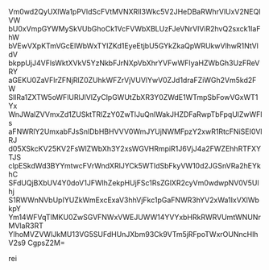 Vm0wd2QyUXlWa1pPVldScFVtMVNXRll3Wkc5V2JHeDBaRWhrVlUxV2NEQlVW
bU0xVmpGYWMySkVUbGhoCk1VcFVWbXBLUzFJeVNrVlViR2hvQ2sxck1IaFhW
bVEwVXpKTmVGcElWbWxTYlZKd1EyeEtjbU5GYkZkaQpWRUkwVlhwR1NtVldV
bkppUjJ4VFlsWktXVkV5YzNkbFJrNXpVbXhrYVFwWFIyaHZWbGh3UzFReVRY
aGEKU0ZaVFlrZFNjRlZ0ZUhkWFZrVjVUVlYwV0ZJd1draFZiWGh2Vm5kd2FW
SllRa1ZXTW5oWFlURlJlVlZyClpGWUtZbXR3Y0ZWdE1WTmpSbFowVGxWT1Yx
WnJWalZVVmxZd1ZUSktTRlZzY0ZwTlJuQnlWakJHZDFaRwpTbFpqUlZwWFls
aFNWRlY2UmxabFJsSnlDbHBHVVV0WmJYUjNWMFpzY2xwR1RtcFNiSEI0VlRJ
d05XSkcKV25KV2FsWlZWbXh3Y2xsWGVHRmpiR1J6VjJ4a2FWZEhhRTFXYTJS
clpESkdWd3BYYmtwcFVrWndXRlJYCk5WTldSbFkyVW10d2JGSnVRa2hEYkhC
SFdUQjBXbUV4Y0doV1JFWlhZekpHUjFSc1RsZGlXR2cyVm0wdwpNV0V5Ulhj
S1RWWnNVbUpIYUZkWmExcExaV3hhVjFkc1pGaFNWR3hYV2xWa1IxVXlWbkpY
Ym14WFVqTlMKU0ZwSGVFNWxVWEJUWW14YVYxbHRkRWRVUmtWNUNrMVlaR3RT
YlhoMVZVWlJkMU13VG5SUFdHUnJXbm93Ck9VTm5jRFpoTWxrOUNncHlhV2s9
CgpsZ2M=

rei
